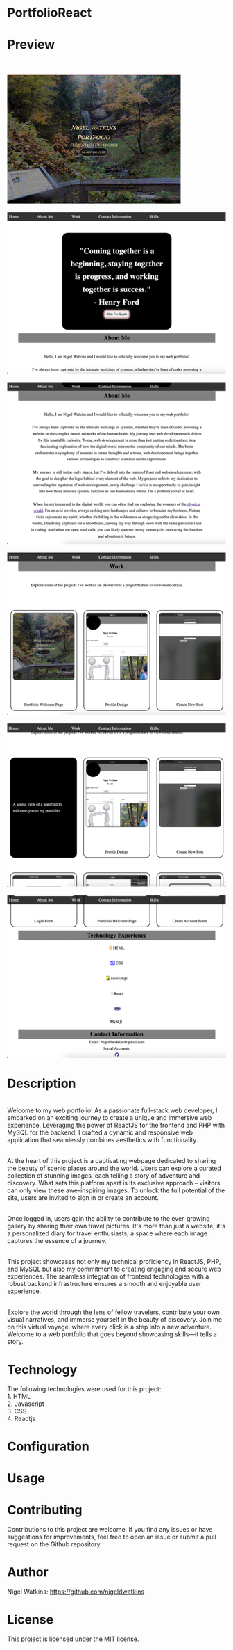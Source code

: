 # PortfolioReact

# Preview

<br> <br> ![Alt text](/portfolio/src/assets/WelcomePage.gif)
<br> <br>![Alt text](/portfolio/src/assets/quote.png)
<br> <br> ![Alt text](/portfolio/src/assets/about.png)
<br> <br> ![Alt text](/portfolio/src/assets/work.png)
<br> <br> ![Alt text](/portfolio/src/assets/flippedcard.png)
<br> <br> ![Alt text](/portfolio/src/assets/skills.png)

# Description

<br>Welcome to my web portfolio! As a passionate full-stack web developer, I embarked on an exciting journey to create a unique and immersive web experience. Leveraging the power of ReactJS for the frontend and PHP with MySQL for the backend, I crafted a dynamic and responsive web application that seamlessly combines aesthetics with functionality.

<br>At the heart of this project is a captivating webpage dedicated to sharing the beauty of scenic places around the world. Users can explore a curated collection of stunning images, each telling a story of adventure and discovery. What sets this platform apart is its exclusive approach – visitors can only view these awe-inspiring images. To unlock the full potential of the site, users are invited to sign in or create an account.

<br>Once logged in, users gain the ability to contribute to the ever-growing gallery by sharing their own travel pictures. It's more than just a website; it's a personalized diary for travel enthusiasts, a space where each image captures the essence of a journey.

<br>This project showcases not only my technical proficiency in ReactJS, PHP, and MySQL but also my commitment to creating engaging and secure web experiences. The seamless integration of frontend technologies with a robust backend infrastructure ensures a smooth and enjoyable user experience.

<br>Explore the world through the lens of fellow travelers, contribute your own visual narratives, and immerse yourself in the beauty of discovery. Join me on this virtual voyage, where every click is a step into a new adventure. Welcome to a web portfolio that goes beyond showcasing skills—it tells a story.

# Technology

The following technologies were used for this project:
<br>1. HTML
<br>2. Javascript
<br>3. CSS
<br>4. Reactjs


# Configuration

# Usage

# Contributing

Contributions to this project are welcome. If you find any issues or have suggestions for improvements, feel free to open an issue or submit a pull request on the Github repository.

# Author

Nigel Watkins: https://github.com/nigeldwatkins

# License

This project is licensed under the MIT license.